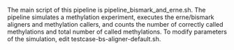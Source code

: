 The main script of this pipeline is pipeline_bismark_and_erne.sh. The pipeline simulates a methylation experiment, executes the erne/bismark aligners and methylation callers, and counts the number of correctly called methylations and total number of called methylations. To modify parameters of the simulation, edit testcase-bs-aligner-default.sh.
